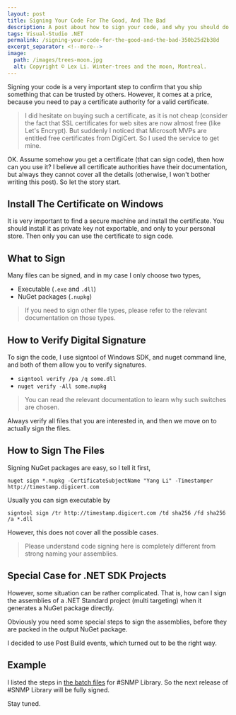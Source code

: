 ```yaml
---
layout: post
title: Signing Your Code For The Good, And The Bad
description: A post about how to sign your code, and why you should do it.
tags: Visual-Studio .NET
permalink: /signing-your-code-for-the-good-and-the-bad-350b25d2b38d
excerpt_separator: <!--more-->
image:
  path: /images/trees-moon.jpg
  alt: Copyright © Lex Li. Winter-trees and the moon, Montreal.
---
```


Signing your code is a very important step to confirm that you ship something that can be trusted by others. However, it comes at a price, because you need to pay a certificate authority for a valid certificate.

> I did hesitate on buying such a certificate, as it is not cheap (consider the fact that SSL certificates for web sites are now almost free (like Let's Encrypt). But suddenly I noticed that Microsoft MVPs are entitled free certificates from DigiCert. So I used the service to get mine.

OK. Assume somehow you get a certificate (that can sign code), then how can you use it? I believe all certificate authorities have their documentation, but always they cannot cover all the details (otherwise, I won't bother writing this post). So let the story start.
<!--more-->

## Install The Certificate on Windows

It is very important to find a secure machine and install the certificate. You should install it as private key not exportable, and only to your personal store. Then only you can use the certificate to sign code.

## What to Sign

Many files can be signed, and in my case I only choose two types,

* Executable (`.exe` and `.dll`)
* NuGet packages (`.nupkg`)

> If you need to sign other file types, please refer to the relevant documentation on those types.

## How to Verify Digital Signature

To sign the code, I use signtool of Windows SDK, and nuget command line, and both of them allow you to verify signatures.

* `signtool verify /pa /q some.dll`
* `nuget verify -All some.nupkg`

> You can read the relevant documentation to learn why such switches are chosen.

Always verify all files that you are interested in, and then we move on to actually sign the files.

## How to Sign The Files

Signing NuGet packages are easy, so I tell it first,

``` batch
nuget sign *.nupkg -CertificateSubjectName "Yang Li" -Timestamper http://timestamp.digicert.com
```

Usually you can sign executable by

``` batch
signtool sign /tr http://timestamp.digicert.com /td sha256 /fd sha256 /a *.dll
```

However, this does not cover all the possible cases.

> Please understand code signing here is completely different from strong naming your assemblies.

## Special Case for .NET SDK Projects

However, some situation can be rather complicated. That is, how can I sign the assemblies of a .NET Standard project (multi targeting) when it generates a NuGet package directly.

Obviously you need some special steps to sign the assemblies, before they are packed in the output NuGet package.

I decided to use Post Build events, which turned out to be the right way.

## Example

I listed the steps in [the batch files](https://github.com/lextudio/sharpsnmplib/blob/10.0.10/dist.nuget.bat) for #SNMP Library. So the next release of #SNMP Library will be fully signed.

Stay tuned.
